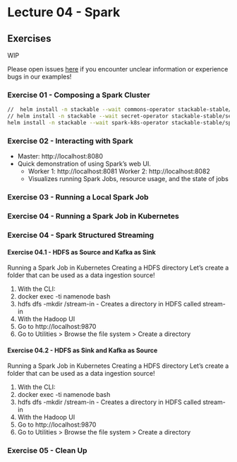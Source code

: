 # Lecture 04 - Spark


## Exercises

WIP 

Please open issues [here](https://github.com/jakobhviid/BigDataCourseExercises/issues) if you encounter unclear information or experience bugs in our examples!


### Exercise 01 - Composing a Spark Cluster


```sh
//  helm install -n stackable --wait commons-operator stackable-stable/commons-operator --version 23.7.0
// helm install -n stackable --wait secret-operator stackable-stable/secret-operator --version 23.7.0
helm install -n stackable --wait spark-k8s-operator stackable-stable/spark-k8s-operator --version 23.7.0
```

### Exercise 02 - Interacting with Spark
- Master: http://localhost:8080
- Quick demonstration of using Spark’s web UI.
    - Worker 1: http://localhost:8081 Worker 2: http://localhost:8082
    - Visualizes running Spark Jobs, resource usage, and the state of jobs

### Exercise 03 - Running a Local Spark Job
### Exercise 04 - Running a Spark Job in Kubernetes

### Exercise 04 - Spark Structured Streaming



#### Exercise 04.1 - HDFS as Source and Kafka as Sink

 Running a Spark Job in Kubernetes
Creating a HDFS directory
Let’s create a folder that can be used as a data ingestion source!
1. With the CLI:
1. docker exec -ti namenode bash
2. hdfs dfs -mkdir /stream-in - Creates a directory in HDFS called stream-in
2. With the Hadoop UI
1. Go to http://localhost:9870
2. Go to Utilities > Browse the file system > Create a directory

#### Exercise 04.2 - HDFS as Sink and Kafka as Source

 Running a Spark Job in Kubernetes
Creating a HDFS directory
Let’s create a folder that can be used as a data ingestion source!
1. With the CLI:
1. docker exec -ti namenode bash
2. hdfs dfs -mkdir /stream-in - Creates a directory in HDFS called stream-in
2. With the Hadoop UI
1. Go to http://localhost:9870
2. Go to Utilities > Browse the file system > Create a directory


### Exercise 05 - Clean Up